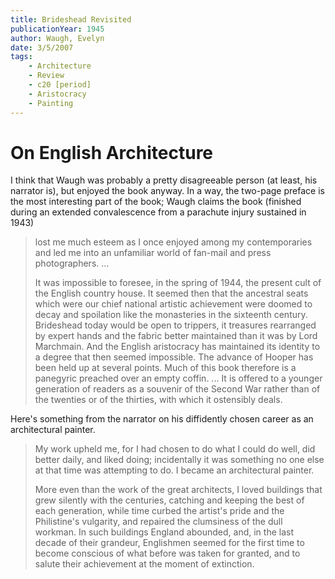```yaml
---
title: Brideshead Revisited
publicationYear: 1945
author: Waugh, Evelyn
date: 3/5/2007
tags:
    - Architecture
    - Review
    - c20 [period]
    - Aristocracy
    - Painting
---
```


# On English Architecture

I think that Waugh was probably a pretty disagreeable person (at least, his narrator is), but enjoyed the book anyway.  In a way, the two-page preface is the most interesting part of the book; Waugh claims the book (finished during an extended convalescence from a parachute injury sustained in 1943)

> lost me much esteem as I once enjoyed among my contemporaries and led me into an unfamiliar world of fan-mail and press photographers. ...
>
> It was impossible to foresee, in the spring of 1944, the present cult of the English country house.  It seemed then that the ancestral seats which were our chief national artistic achievement were doomed to decay and spoilation like the monasteries in the sixteenth century.  Brideshead today would be open to trippers, it treasures rearranged by expert hands and the fabric better maintained than it was by Lord Marchmain.  And the English aristocracy has maintained its identity to a degree that then seemed impossible.  The advance of Hooper has been held up at several points.  Much of this book therefore is a panegyric preached over an empty coffin.  ... It is offered to a younger generation of readers as a souvenir of the Second War rather than of the twenties or of the thirties, with which it ostensibly deals.

Here's something from the narrator on his diffidently chosen career as an architectural painter.

> My work upheld me, for I had chosen to do what I could do well, did better daily, and liked doing; incidentally it was something no one else at that time was attempting to do.  I became an architectural painter.
>
> More even than the work of the great architects, I loved buildings that grew silently with the centuries, catching and keeping the best of each generation, while time curbed the artist's pride and the Philistine's vulgarity, and repaired the clumsiness of the dull workman.  In such buildings England abounded, and, in the last decade of their grandeur, Englishmen seemed for the first time to become conscious of what before was taken for granted, and to salute their achievement at the moment of extinction.
